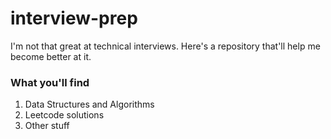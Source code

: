 # interview-prep
I'm not that great at technical interviews. Here's a repository that'll help me become better at it.

### What you'll find
1. Data Structures and Algorithms
2. Leetcode solutions
3. Other stuff
